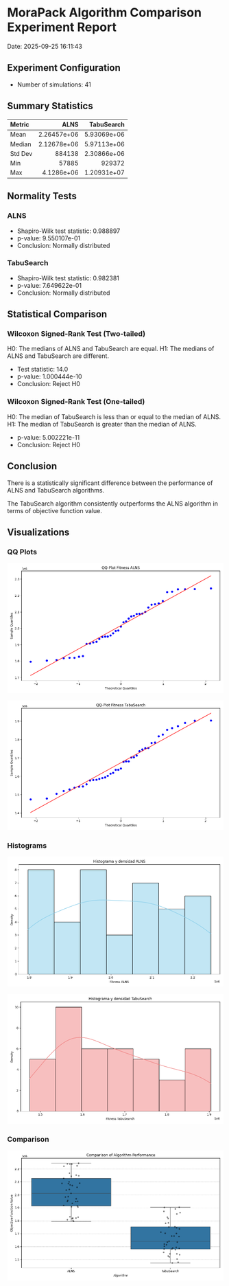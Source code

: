# MoraPack Algorithm Comparison Experiment Report

Date: 2025-09-25 16:11:43

## Experiment Configuration

- Number of simulations: 41

## Summary Statistics

| Metric   |             ALNS |       TabuSearch |
|:---------|-----------------:|-----------------:|
| Mean     |      2.26457e+06 |      5.93069e+06 |
| Median   |      2.12678e+06 |      5.97113e+06 |
| Std Dev  | 884138           |      2.30866e+06 |
| Min      |  57885           | 929372           |
| Max      |      4.1286e+06  |      1.20931e+07 |

## Normality Tests

### ALNS

- Shapiro-Wilk test statistic: 0.988897
- p-value: 9.550107e-01
- Conclusion: Normally distributed

### TabuSearch

- Shapiro-Wilk test statistic: 0.982381
- p-value: 7.649622e-01
- Conclusion: Normally distributed

## Statistical Comparison

### Wilcoxon Signed-Rank Test (Two-tailed)

H0: The medians of ALNS and TabuSearch are equal.
H1: The medians of ALNS and TabuSearch are different.

- Test statistic: 14.0
- p-value: 1.000444e-10
- Conclusion: Reject H0

### Wilcoxon Signed-Rank Test (One-tailed)

H0: The median of TabuSearch is less than or equal to the median of ALNS.
H1: The median of TabuSearch is greater than the median of ALNS.

- p-value: 5.002221e-11
- Conclusion: Reject H0

## Conclusion

There is a statistically significant difference between the performance of ALNS and TabuSearch algorithms.

The TabuSearch algorithm consistently outperforms the ALNS algorithm in terms of objective function value.

## Visualizations

### QQ Plots

![ALNS QQ Plot](../plots/qq_plot_alns.png)

![TabuSearch QQ Plot](../plots/qq_plot_tabusearch.png)

### Histograms

![ALNS Histogram](../plots/histogram_alns.png)

![TabuSearch Histogram](../plots/histogram_tabusearch.png)

### Comparison

![Algorithm Comparison](../plots/algorithm_comparison.png)
